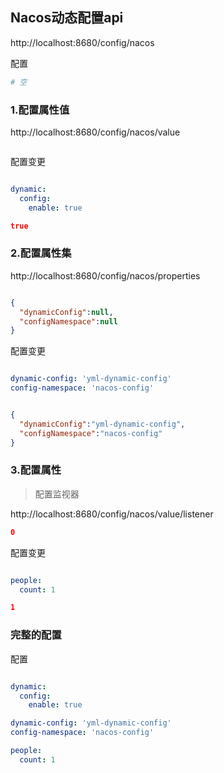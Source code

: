 

## Nacos动态配置api

http://localhost:8680/config/nacos

配置
```yaml
# 空

```


### 1.配置属性值
http://localhost:8680/config/nacos/value

```json

```

配置变更
```yaml

dynamic:
  config:
    enable: true

```

```json
true

```


### 2.配置属性集
http://localhost:8680/config/nacos/properties

```json

{
  "dynamicConfig":null,
  "configNamespace":null
}

```

配置变更
```yaml

dynamic-config: 'yml-dynamic-config'
config-namespace: 'nacos-config'

```

```json

{
  "dynamicConfig":"yml-dynamic-config",
  "configNamespace":"nacos-config"
}

```


### 3.配置属性
> 配置监视器

http://localhost:8680/config/nacos/value/listener

```json
0

```

配置变更
```yaml

people:
  count: 1

```

```json
1

```

### 完整的配置

配置
```yaml

dynamic:
  config:
    enable: true

dynamic-config: 'yml-dynamic-config'
config-namespace: 'nacos-config'

people:
  count: 1

```

